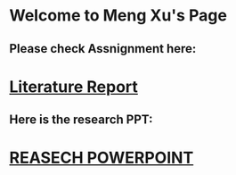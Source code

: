 # Welcome to Meng Xu's Page


## Please check Assnignment here:
# [Literature Report](paper.md)

## Here is the research PPT:
# [REASECH POWERPOINT ](aca(1).pdf)
